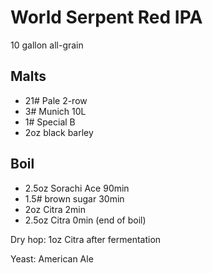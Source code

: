 World Serpent Red IPA
=====================

10 gallon all-grain

Malts
-----
* 21# Pale 2-row
* 3# Munich 10L
* 1# Special B
* 2oz black barley

Boil
----
* 2.5oz Sorachi Ace 90min
* 1.5# brown sugar 30min
* 2oz Citra 2min
* 2.5oz Citra 0min (end of boil)

Dry hop: 1oz Citra after fermentation

Yeast: American Ale
